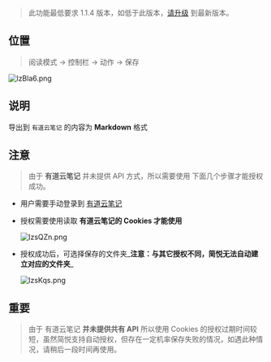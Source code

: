 >  此功能最低要求 1.1.4 版本，如低于此版本，[请升级](http://ksria.com/simpread/) 到最新版本。

位置
---

> 阅读模式 → 控制栏 → 动作 → 保存

![lzBla6.png](https://s2.ax1x.com/2020/01/17/lzBla6.png)

说明
---

导出到 `有道云笔记` 的内容为 **Markdown** 格式


注意
---

> 由于  **有道云笔记** 并未提供 API 方式，所以需要使用 下面几个步骤才能授权成功。

- 用户需要手动登录到 [有道云笔记](https://note.youdao.com/)

- 授权需要使用读取 **有道云笔记的 Cookies 才能使用**

  ![lzsQZn.png](https://s2.ax1x.com/2020/01/17/lzsQZn.png)
  
- 授权成功后，可选择保存的文件夹_**注意：与其它授权不同，简悦无法自动建立对应的文件夹**_

  ![lzsKqs.png](https://s2.ax1x.com/2020/01/17/lzsKqs.png)


重要
---

> 由于 有道云笔记 **并未提供共有 API** 所以使用 Cookies 的授权过期时间较短，虽然简悦支持自动授权，但存在一定机率保存失败的情况，如遇此种情况，请稍后一段时间再使用。